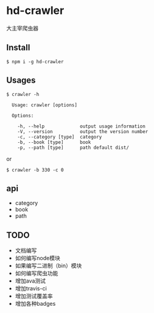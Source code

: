 # hd-crawler

大主宰爬虫器

## Install


```
$ npm i -g hd-crawler
```

## Usages

```
$ crawler -h

  Usage: crawler [options]

  Options:

    -h, --help             output usage information
    -V, --version          output the version number
    -c, --category [type]  category
    -b, --book [type]      book
    -p, --path [type]      path default dist/
```

or

```
$ crawler -b 330 -c 0
```

## api

- category
- book
- path

## TODO

- 文档编写
- 如何编写node模块
- 如果编写二进制（bin）模块
- 如何编写爬虫功能
- 增加ava测试
- 增加travis-ci
- 增加测试覆盖率
- 增加各种badges